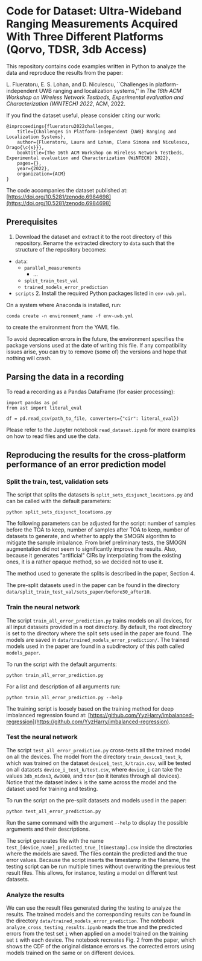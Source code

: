 # Code for Dataset: Ultra-Wideband Ranging Measurements Acquired With Three Different Platforms (Qorvo, TDSR, 3db Access)

This repository contains code examples written in Python to analyze the data
and reproduce the results from the paper:

L. Flueratoru, E. S. Lohan, and D. Niculescu, ``Challenges in
platform-independent UWB ranging and localization systems,'' in _The 16th ACM
Workshop on Wireless Network Testbeds, Experimental evaluation and
Characterization (WiNTECH) 2022_, ACM, 2022.


If you find the dataset useful, please consider citing our work:
```
@inproceedings{flueratoru2022challenges,
	title={Challenges in Platform-Independent {UWB} Ranging and Localization Systems},
	author={Flueratoru, Laura and Lohan, Elena Simona and Niculescu, Drago{\c{s}}},
	booktitle={The 16th ACM Workshop on Wireless Network Testbeds, Experimental evaluation and Characterization (WiNTECH) 2022},
	pages={},
	year={2022},
	organization={ACM}
}
```

The code accompanies the dataset published at:
[https://doi.org/10.5281/zenodo.6984698](https://doi.org/10.5281/zenodo.6984698)

## Prerequisites

1. Download the dataset and extract it to the root directory of this
repository. Rename the extracted directory to `data` such that the structure of
the repository becomes:
- `data`:
    - `parallel_measurements`
        - ...
    - `split_train_test_val`
    - `trained_models_error_prediction`
- `scripts` 2. Install the required Python packages listed in `env-uwb.yml`.
  
On a system where Anaconda is installed, run: 
``` 
conda create -n environment_name -f env-uwb.yml 
``` 
to create the environment from the YAML file.

To avoid deprecation errors in the future, the environment specifies the
package versions used at the date of writing this file. If any compatibility
issues arise, you can try to remove (some of) the versions and hope that
nothing will crash.


## Parsing the data in a recording

To read a recording as a Pandas DataFrame (for easier processing):
```
import pandas as pd
from ast import literal_eval

df = pd.read_csv(path_to_file, converters={"cir": literal_eval}) 
```

Please refer to the Jupyter notebook `read_dataset.ipynb` for more examples on how to read files and use the data. 

## Reproducing the results for the cross-platform performance of an error prediction model

### Split the train, test, validation sets

The script that splits the datasets is `split_sets_disjunct_locations.py` and
can be called with the default parameters: 
``` 
python split_sets_disjunct_locations.py 
``` 

The following parameters can be adjusted
for the script: number of samples before the TOA to keep, number of samples
after TOA to keep, number of datasets to generate, and whether to apply the
SMOGN algorithm to mitigate the sample imbalance. From brief preliminary tests,
the SMOGN augmentation did not seem to significantly improve the results. Also,
because it generates "artificial" CIRs by interpolating from the existing ones,
it is a rather opaque method, so we decided not to use it.

The method used to generate the splits is described in the paper, Section 4.

The pre-split datasets used in the paper can be found in the directory
`data/split_train_test_val/sets_paper/before30_after10`.

### Train the neural network

The script `train_all_error_prediction.py` trains models on all devices, for
all input datasets provided in a root directory. By default, the root directory
is set to the directory where the split sets used in the paper are found. The
models are saved in `data/trained_models_error_prediction/`. The trained models
used in the paper are found in a subdirectory of this path called
`models_paper`.

To run the script with the default arguments: 
``` 
python train_all_error_prediction.py 
```

For a list and description of all arguments run: 
``` 
python train_all_error_prediction.py --help 
```

The training script is loosely based on the training method for deep imbalanced
regression found at:
[https://github.com/YyzHarry/imbalanced-regression](https://github.com/YyzHarry/imbalanced-regression).

### Test the neural network
The script `test_all_error_prediction.py` cross-tests all the trained
model on all the devices. The model from the directory
`train_device1_test_k`, which was trained on the dataset
`device1_test_k/train.csv`, will be tested on all datasets
`device_i_test_k/test.csv`, where `device_i` can take the values
`3db_midas3`, `dw3000`, and `tdsr` (so it iterates through all
devices). Notice that the dataset index `k` is the same across the model and
the dataset used for training and testing.

To run the script on the pre-split datasets and models used in the paper:
```
python test_all_error_prediction.py
```

Run the same command with the argument `--help` to display the possible arguments
and their descriptions.

The script generates file with the name
`test_[device_name]_predicted_true_[timestamp].csv` inside the
directories where the models are saved. The files contain the predicted and the
true error values. Because the script inserts the timestamp in the filename,
the testing script can be run multiple times without overwriting the previous
test result files. This allows, for instance, testing a model on different test
datasets.

### Analyze the results

We can use the result files generated during the testing to analyze the
results. The trained models and the corresponding results can be found in the
directory `data/trained_models_error_prediction`. The notebook
`analyze_cross_testing_results.ipynb` reads the true and the predicted
errors from the test set `i` when applied on a model trained on the training
set `i` with each device. The notebook recreates Fig. 2 from the paper, which
shows the CDF of the original distance errors vs. the corrected errors using
models trained on the same or on different devices.
